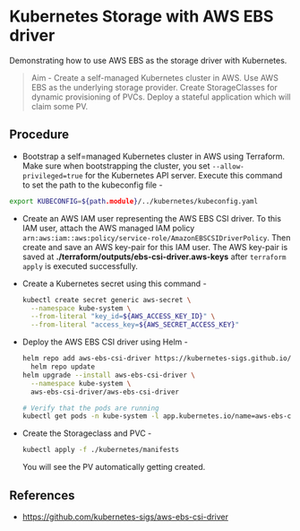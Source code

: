 # Kubernetes Storage with AWS EBS driver

Demonstrating how to use AWS EBS as the storage driver with Kubernetes.

> Aim - Create a self-managed Kubernetes cluster in AWS. Use AWS EBS as the underlying storage provider. Create StorageClasses for dynamic provisioning of PVCs. Deploy a stateful application which will claim some PV.

## Procedure

- Bootstrap a self=managed Kubernetes cluster in AWS using Terraform. Make sure when bootstrapping the cluster, you set `--allow-privileged=true` for the Kubernetes API server.
  Execute this command to set the path to the kubeconfig file -

```bash
export KUBECONFIG=${path.module}/../kubernetes/kubeconfig.yaml
```

- Create an AWS IAM user representing the AWS EBS CSI driver. To this IAM user, attach the AWS managed IAM policy `arn:aws:iam::aws:policy/service-role/AmazonEBSCSIDriverPolicy`. Then create and save an AWS key-pair for this IAM user.
  The AWS key-pair is saved at **./terraform/outputs/ebs-csi-driver.aws-keys** after `terraform apply` is executed successfully.

- Create a Kubernetes secret using this command -

  ```bash
  kubectl create secret generic aws-secret \
    --namespace kube-system \
    --from-literal "key_id=${AWS_ACCESS_KEY_ID}" \
    --from-literal "access_key=${AWS_SECRET_ACCESS_KEY}"
  ```

- Deploy the AWS EBS CSI driver using Helm -

  ```bash
  helm repo add aws-ebs-csi-driver https://kubernetes-sigs.github.io/aws-ebs-csi-driver &&
    helm repo update
  helm upgrade --install aws-ebs-csi-driver \
    --namespace kube-system \
    aws-ebs-csi-driver/aws-ebs-csi-driver

  # Verify that the pods are running
  kubectl get pods -n kube-system -l app.kubernetes.io/name=aws-ebs-csi-driver
  ```

- Create the Storageclass and PVC -

  ```bash
  kubectl apply -f ./kubernetes/manifests
  ```

  You will see the PV automatically getting created.

## References

- https://github.com/kubernetes-sigs/aws-ebs-csi-driver

